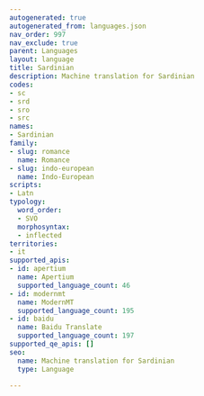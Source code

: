 ```yaml
---
autogenerated: true
autogenerated_from: languages.json
nav_order: 997
nav_exclude: true
parent: Languages
layout: language
title: Sardinian
description: Machine translation for Sardinian
codes:
- sc
- srd
- sro
- src
names:
- Sardinian
family:
- slug: romance
  name: Romance
- slug: indo-european
  name: Indo-European
scripts:
- Latn
typology:
  word_order:
  - SVO
  morphosyntax:
  - inflected
territories:
- it
supported_apis:
- id: apertium
  name: Apertium
  supported_language_count: 46
- id: modernmt
  name: ModernMT
  supported_language_count: 195
- id: baidu
  name: Baidu Translate
  supported_language_count: 197
supported_qe_apis: []
seo:
  name: Machine translation for Sardinian
  type: Language

---
```


